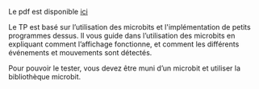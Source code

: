 Le pdf est disponible
[ici](https://github.com/prologin/gcc-resources/blob/gh-pages/05_projet_microbit.pdf)

Le TP est basé sur l’utilisation des microbits et l'implémentation de petits
programmes dessus. Il vous guide dans l’utilisation des microbits en expliquant
comment l’affichage fonctionne, et comment les différents événements et
mouvements sont détectés.

Pour pouvoir le tester, vous devez être muni d’un microbit et utiliser la
bibliothèque microbit.

